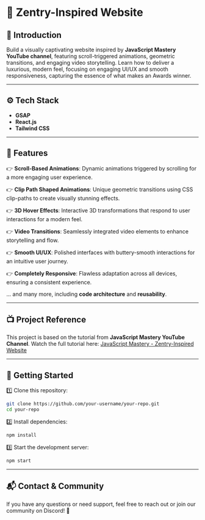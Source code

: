 # 🚀 Zentry-Inspired Website

## 🤖 Introduction

Build a visually captivating website inspired by **JavaScript Mastery YouTube channel**, featuring scroll-triggered animations, geometric transitions, and engaging video storytelling. Learn how to deliver a luxurious, modern feel, focusing on engaging UI/UX and smooth responsiveness, capturing the essence of what makes an Awards winner.

---

## ⚙️ Tech Stack

- **GSAP**
- **React.js**
- **Tailwind CSS**

---

## 🔋 Features

👉 **Scroll-Based Animations**: Dynamic animations triggered by scrolling for a more engaging user experience.

👉 **Clip Path Shaped Animations**: Unique geometric transitions using CSS clip-paths to create visually stunning effects.

👉 **3D Hover Effects**: Interactive 3D transformations that respond to user interactions for a modern feel.

👉 **Video Transitions**: Seamlessly integrated video elements to enhance storytelling and flow.

👉 **Smooth UI/UX**: Polished interfaces with buttery-smooth interactions for an intuitive user journey.

👉 **Completely Responsive**: Flawless adaptation across all devices, ensuring a consistent experience.

... and many more, including **code architecture** and **reusability**.

---

## 📺 Project Reference

This project is based on the tutorial from **JavaScript Mastery YouTube Channel**. Watch the full tutorial here: [JavaScript Mastery - Zentry-Inspired Website](https://www.youtube.com/watch?v=zA9r5zTllx4)

---

## 🚀 Getting Started

1️⃣ Clone this repository:

```sh
git clone https://github.com/your-username/your-repo.git
cd your-repo
```

2️⃣ Install dependencies:

```sh
npm install
```

3️⃣ Start the development server:

```sh
npm start
```

---

## 📬 Contact & Community

If you have any questions or need support, feel free to reach out or join our community on Discord! 🚀
